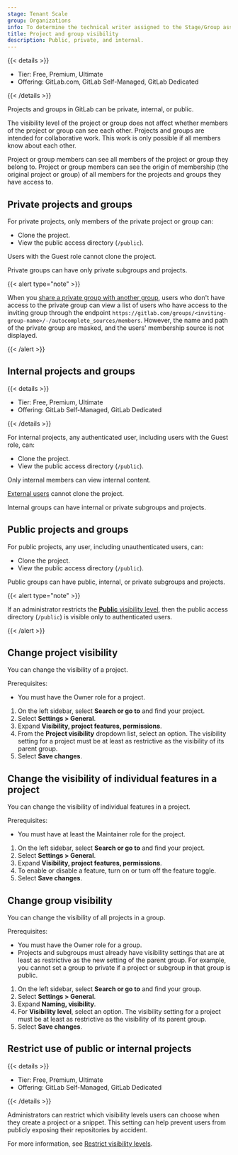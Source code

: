 ```yaml
---
stage: Tenant Scale
group: Organizations
info: To determine the technical writer assigned to the Stage/Group associated with this page, see https://handbook.gitlab.com/handbook/product/ux/technical-writing/#assignments
title: Project and group visibility
description: Public, private, and internal.
---
```


{{< details >}}

- Tier: Free, Premium, Ultimate
- Offering: GitLab.com, GitLab Self-Managed, GitLab Dedicated

{{< /details >}}

Projects and groups in GitLab can be private, internal, or public.

The visibility level of the project or group does not affect whether members of the project or group can see each other.
Projects and groups are intended for collaborative work. This work is only possible if all members know about each other.

Project or group members can see all members of the project or group they belong to.
Project or group members can see the origin of membership (the original project or group) of all members for the projects and groups they have access to.

## Private projects and groups

For private projects, only members of the private project or group can:

- Clone the project.
- View the public access directory (`/public`).

Users with the Guest role cannot clone the project.

Private groups can have only private subgroups and projects.

{{< alert type="note" >}}

When you [share a private group with another group](project/members/sharing_projects_groups.md#invite-a-group-to-a-group),
users who don't have access to the private group can view a list of users who have access to the inviting group
through the endpoint `https://gitlab.com/groups/<inviting-group-name>/-/autocomplete_sources/members`.
However, the name and path of the private group are masked, and the users' membership source is not displayed.

{{< /alert >}}

## Internal projects and groups

{{< details >}}

- Tier: Free, Premium, Ultimate
- Offering: GitLab Self-Managed, GitLab Dedicated

{{< /details >}}

For internal projects, any authenticated user, including users with the Guest role, can:

- Clone the project.
- View the public access directory (`/public`).

Only internal members can view internal content.

[External users](../administration/external_users.md) cannot clone the project.

Internal groups can have internal or private subgroups and projects.

## Public projects and groups

For public projects, any user, including unauthenticated users, can:

- Clone the project.
- View the public access directory (`/public`).

Public groups can have public, internal, or private subgroups and projects.

{{< alert type="note" >}}

If an administrator restricts the
[**Public** visibility level](../administration/settings/visibility_and_access_controls.md#restrict-visibility-levels),
then the public access directory (`/public`) is visible only to authenticated users.

{{< /alert >}}

## Change project visibility

You can change the visibility of a project.

Prerequisites:

- You must have the Owner role for a project.

1. On the left sidebar, select **Search or go to** and find your project.
1. Select **Settings > General**.
1. Expand **Visibility, project features, permissions**.
1. From the **Project visibility** dropdown list, select an option.
   The visibility setting for a project must be at least as restrictive
   as the visibility of its parent group.
1. Select **Save changes**.

## Change the visibility of individual features in a project

You can change the visibility of individual features in a project.

Prerequisites:

- You must have at least the Maintainer role for the project.

1. On the left sidebar, select **Search or go to** and find your project.
1. Select **Settings > General**.
1. Expand **Visibility, project features, permissions**.
1. To enable or disable a feature, turn on or turn off the feature toggle.
1. Select **Save changes**.

## Change group visibility

You can change the visibility of all projects in a group.

Prerequisites:

- You must have the Owner role for a group.
- Projects and subgroups must already have visibility settings that are at least as
  restrictive as the new setting of the parent group. For example, you cannot set a group
  to private if a project or subgroup in that group is public.

1. On the left sidebar, select **Search or go to** and find your group.
1. Select **Settings > General**.
1. Expand **Naming, visibility**.
1. For **Visibility level**, select an option.
   The visibility setting for a project must be at least as restrictive
   as the visibility of its parent group.
1. Select **Save changes**.

## Restrict use of public or internal projects

{{< details >}}

- Tier: Free, Premium, Ultimate
- Offering: GitLab Self-Managed, GitLab Dedicated

{{< /details >}}

Administrators can restrict which visibility levels users can choose when they create a project or a snippet.
This setting can help prevent users from publicly exposing their repositories by accident.

For more information, see [Restrict visibility levels](../administration/settings/visibility_and_access_controls.md#restrict-visibility-levels).
